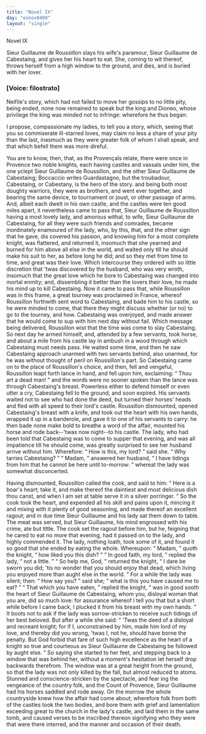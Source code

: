 ```yaml
---
title: "Novel IX"
day: "ennov0409"
layout: "single"
---
```

<html>
 <head>
 </head>
 <body>
  <div id="nov0409" type="novella" who="filostrato">
   <head>
    Novel IX
   </head>
   <argument>
    <p>
     <milestone id="p04090001"/>
     <!--(i)-->
     Sieur Guillaume de Roussillon slays his wife's paramour,
 Sieur Guillaume de Cabestaing, and gives her his
 heart to eat. She, coming to wit thereof, throws
 herself from a high window to the ground, and dies,
	and is buried with her lover.
     <!--(/i)-->
    </p>
   </argument>
   <p>
    <h3>
     [Voice: filostrato]
    </h3>
   </p>
   <div3 type="commentary" who="author">
    <p>
     <milestone id="p04090002"/>
     <!--(sc)-->
     Neifile's
     <!--(/sc)-->
     story, which had not failed to
	move her gossips to no
	little pity, being ended, none now remained to speak but the king
	and Dioneo, whose privilege the king was minded not to infringe:
	wherefore he thus began:
    </p>
   </div3>
   <div3 type="commentary" who="filostrato">
    <p>
     <milestone id="p04090003"/>
     I propose, compassionate my ladies, to
	tell you a story, which, seeing that you so commiserate ill-starred
	loves, may claim no less a share of your pity than the last, inasmuch
	as they were greater folk of whom I shall speak, and that which
	befell them was more direful.
    </p>
   </div3>
   <p>
    <milestone id="p04090004"/>
    You are to know, then, that, as the Proven&ccedil;als relate, there
 were once in Provence two noble knights, each having castles and
 vassals under him, the one yclept Sieur Guillaume de Roussillon,
 and the other Sieur Guillaume de Cabestaing;
    <note>
     Boccaccio writes
 Guardastagno, but the troubadour, Cabestaing, or
	Cabestany, is the hero of the story.
    </note>
    <milestone id="p04090005"/>
    and being both
 most doughty warriors, they were as brothers, and went ever together,
 and bearing the same device, to tournament or joust, or
 other passage of arms.
    <milestone id="p04090006"/>
    And, albeit each dwelt in his own castle,
 and the castles were ten good miles apart, it nevertheless came to
 pass that, Sieur Guillaume de Roussillon having a most lovely lady,
 and amorous withal, to wife, Sieur Guillaume de Cabestaing, for all
 they were such friends and comrades, became inordinately enamoured
 of the lady, who, by this, that, and the other sign that he gave,
 dis
    <pb n="319"/>
    covered
 his passion,
    <milestone id="p04090007"/>
    and knowing him for a most complete knight,
 was flattered, and returned it, insomuch that she yearned and burned
 for him above all else in the world, and waited only till he should
 make his suit to her, as before long he did; and so they met from
 time to time, and great was their love.
    <milestone id="p04090008"/>
    Which intercourse they
 ordered with so little discretion that 'twas discovered by the husband,
 who was very wroth, insomuch that the great love which he bore to
 Cabestaing was changed into mortal enmity; and, dissembling it
 better than the lovers their love, he made his mind up to kill Cabestaing.
    <milestone id="p04090009"/>
    Now it came to pass that, while Roussillon was in this
 frame, a great tourney was proclaimed in France, whereof Roussillon
 forthwith sent word to Cabestaing, and bade him to his castle, so he
 were minded to come, that there they might discuss whether (or no)
 to go to the tourney, and how. Cabestaing was overjoyed, and
 made answer that he would come to sup with him next day without
 fail.
    <milestone id="p04090010"/>
    Which message being delivered, Roussillon wist that the
 time was come to slay Cabestaing. So next day he armed himself,
 and, attended by a few servants, took horse, and about a mile from
 his castle lay in ambush in a wood through which Cabestaing must
 needs pass.
    <milestone id="p04090011"/>
    He waited some time, and then he saw Cabestaing
 approach unarmed with two servants behind, also unarmed, for he
 was without thought of peril on Roussillon's part. So Cabestaing
 came on to the place of Roussillon's choice, and then, fell and vengeful,
 Roussillon leapt forth lance in hand, and fell upon him, exclaiming:
    <q direct="unspecified">
     Thou art a dead man!
    </q>
    and the words were no sooner
 spoken than the lance was through Cabestaing's breast.
    <milestone id="p04090012"/>
    Powerless
 either to defend himself or even utter a cry, Cabestaing fell to the
 ground, and soon expired. His servants waited not to see who had
 done the deed, but turned their horses' heads and fled with all speed
 to their lord's castle.
    <milestone id="p04090013"/>
    Roussillon dismounted, opened Cabestaing's
 breast with a knife, and took out the heart with his own hands,
 wrapped it up in a banderole, and gave it to one of his servants to
 carry: he then bade none make bold to breathe a word of the affair,
 mounted his horse and rode back--'twas now night--to his castle.
    <milestone id="p04090014"/>
    The lady, who had been told that Cabestaing was to come to supper
 that evening, and was all impatience till he should come, was greatly
 surprised to see her husband arrive without him. Wherefore:
    <q direct="unspecified">
     How is this, my lord?
    </q>
    said she.
    <q direct="unspecified">
     Why tarries Cabestaing?
    </q>
    <pb n="320"/>
    <milestone id="p04090015"/>
    <q direct="unspecified">
     Madam,
    </q>
    answered her husband,
    <q direct="unspecified">
     I have tidings from him that he
 cannot be here until to-morrow:
    </q>
    whereat the lady was somewhat
 disconcerted.
   </p>
   <p>
    <milestone id="p04090016"/>
    Having dismounted, Roussillon called the cook, and said to him:
    <q direct="unspecified">
     Here is a boar's heart; take it, and make thereof the daintiest
 and most delicious dish thou canst, and when I am set at table serve
 it in a silver porringer.
    </q>
    So the cook took the heart, and expended
 all his skill and pains upon it, mincing it and mixing with it plenty
 of good seasoning, and made thereof an excellent ragout;
    <milestone id="p04090017"/>
    and in due
 time Sieur Guillaume and his lady sat them down to table. The
 meat was served, but Sieur Guillaume, his mind engrossed with his
 crime, ate but little. The cook set the ragout before him, but he,
 feigning that he cared to eat no more that evening, had it passed on
 to the lady, and highly commended it. The lady, nothing loath,
 took some of it, and found it so good that she ended by eating the
 whole.
    <milestone id="p04090018"/>
    Whereupon:
    <q direct="unspecified">
     Madam,
    </q>
    quoth the knight,
    <q direct="unspecified">
     how liked
 you this dish?
    </q>
    <milestone id="p04090019"/>
    <q direct="unspecified">
     In good faith, my lord,
    </q>
    replied the lady,
    <q direct="unspecified">
     not
 a little.
    </q>
    <milestone id="p04090020"/>
    <q direct="unspecified">
     So help me, God,
    </q>
    returned the knight,
    <q direct="unspecified">
     I dare be
 sworn you did; 'tis no wonder that you should enjoy that dead, which
 living you enjoyed more than aught else in the world.
    </q>
    <milestone id="p04090021"/>
    For a while
 the lady was silent; then:
    <q direct="unspecified">
     How say you?
    </q>
    said she;
    <q direct="unspecified">
     what is
 this you have caused me to eat?
    </q>
    <milestone id="p04090022"/>
    <q direct="unspecified">
     That which you have eaten,
    </q>
    replied the knight,
    <q direct="unspecified">
     was in good sooth the heart of Sieur Guillaume
 de Cabestaing, whom you, disloyal woman that you are, did so much
 love: for assurance whereof I tell you that but a short while before
 I came back, I plucked it from his breast with my own hands.
    </q>
    <milestone id="p04090023"/>
    It
 boots not to ask if the lady was sorrow-stricken to receive such tidings
 of her best beloved. But after a while she said:
    <q direct="unspecified">
     'Twas the deed
 of a disloyal and recreant knight; for if I, unconstrained by him, made
 him lord of my love, and thereby did you wrong, 'twas I, not he,
 should have borne the penalty. But God forbid that fare of such
 high excellence as the heart of a knight so true and courteous as Sieur
 Guillaume de Cabestaing be followed by aught else.
    </q>
    <milestone id="p04090024"/>
    So saying she
 started to her feet, and stepping back to a window that was behind
 her, without a moment's hesitation let herself drop backwards
 therefrom. The window was at a great height from the ground, so
 that the lady was not only killed by the fall, but almost reduced to
 atoms. Stunned and conscience-stricken by the spectacle, and fear
    <pb n="321"/>
    ing
 the vengeance of the country folk, and the Count of Provence,
 Sieur Guillaume had his horses saddled and rode away.
    <milestone id="p04090025"/>
    On the
 morrow the whole countryside knew how the affair had come about;
 wherefore folk from both of the castles took the two bodies, and bore
 them with grief and lamentation exceeding great to the church in the
 lady's castle, and laid them in the same tomb, and caused verses to
 be inscribed thereon signifying who they were that were there
 interred, and the manner and occasion of their death.
   </p>
  </div>
 </body>
</html>